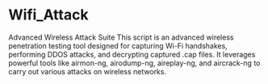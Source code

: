 # Wifi_Attack
Advanced Wireless Attack Suite This script is an advanced wireless penetration testing tool designed for capturing Wi-Fi handshakes, performing DDOS attacks, and decrypting captured .cap files. It leverages powerful tools like airmon-ng, airodump-ng, aireplay-ng, and aircrack-ng to carry out various attacks on wireless networks.
